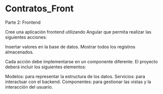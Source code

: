 # Contratos_Front
Parte 2: Frontend

Cree una aplicación frontend utilizando Angular que permita realizar las siguientes acciones: 

Insertar valores en la base de datos. 
Mostrar todos los registros almacenados.
 

Cada acción debe implementarse en un componente diferente. El proyecto deberá incluir los siguientes elementos: 

Modelos: para representar la estructura de los datos. 
Servicios: para interactuar con el backend. 
Componentes: para gestionar las vistas y la interacción del usuario.
